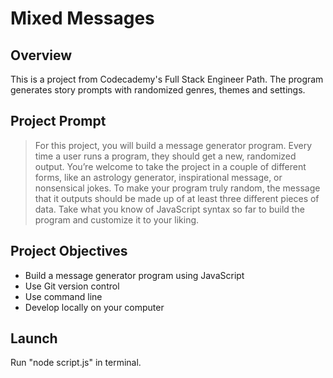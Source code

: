 # Mixed Messages
## Overview
This is a project from Codecademy's Full Stack Engineer Path. The program generates story prompts with randomized genres, themes and settings.

## Project Prompt
> For this project, you will build a message generator program. Every time a user runs a program, they should get a new, randomized output. You’re welcome to take the project in a couple of different forms, like an astrology generator, inspirational message, or nonsensical jokes. To make your program truly random, the message that it outputs should be made up of at least three different pieces of data. Take what you know of JavaScript syntax so far to build the program and customize it to your liking.

## Project Objectives
- Build a message generator program using JavaScript
- Use Git version control
- Use command line
- Develop locally on your computer

## Launch
Run "node script.js" in terminal.
